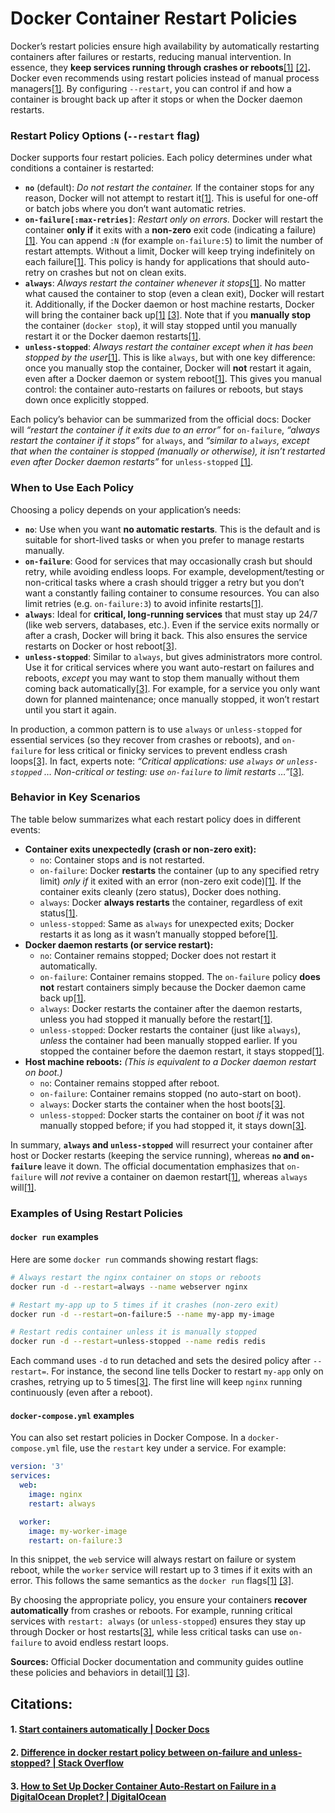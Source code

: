 # Docker Container Restart Policies

Docker’s restart policies ensure high availability by automatically restarting containers after failures or restarts, reducing manual intervention. In essence, they **keep services running through crashes or reboots**[\[1\]](./#id-1.-start-containers-automatically-or-docker-docs) [\[2\]](./#id-2.-difference-in-docker-restart-policy-between-on-failure-and-unless-stopped-or-stack-overflow)**.** Docker even recommends using restart policies instead of manual process managers[\[1\]](./#id-1.-start-containers-automatically-or-docker-docs). By configuring `--restart`, you can control if and how a container is brought back up after it stops or when the Docker daemon restarts.

### Restart Policy Options (`--restart` flag)

Docker supports four restart policies. Each policy determines under what conditions a container is restarted:

* **`no`** (default): _Do not restart the container._ If the container stops for any reason, Docker will not attempt to restart it[\[1\]](./#id-1.-start-containers-automatically-or-docker-docs). This is useful for one-off or batch jobs where you don’t want automatic retries.
* **`on-failure[:max-retries]`**: _Restart only on errors._ Docker will restart the container **only if** it exits with a **non-zero** exit code (indicating a failure)[\[1\]](./#id-1.-start-containers-automatically-or-docker-docs). You can append `:N` (for example `on-failure:5`) to limit the number of restart attempts. Without a limit, Docker will keep trying indefinitely on each failure[\[1\]](./#id-1.-start-containers-automatically-or-docker-docs). This policy is handy for applications that should auto-retry on crashes but not on clean exits.
* **`always`**: _Always restart the container whenever it stops_[\[1\]](./#id-1.-start-containers-automatically-or-docker-docs). No matter what caused the container to stop (even a clean exit), Docker will restart it. Additionally, if the Docker daemon or host machine restarts, Docker will bring the container back up[\[1\]](./#id-1.-start-containers-automatically-or-docker-docs) [\[3\]](./#id-3.-how-to-set-up-docker-container-auto-restart-on-failure-in-a-digitalocean-droplet-or-digitalocean). Note that if you **manually stop** the container (`docker stop`), it will stay stopped until you manually restart it or the Docker daemon restarts[\[1\]](./#id-1.-start-containers-automatically-or-docker-docs).
* **`unless-stopped`**: _Always restart the container except when it has been stopped by the user_[\[1\]](./#id-1.-start-containers-automatically-or-docker-docs). This is like `always`, but with one key difference: once you manually stop the container, Docker will **not** restart it again, even after a Docker daemon or system reboot[\[1\]](./#id-1.-start-containers-automatically-or-docker-docs). This gives you manual control: the container auto-restarts on failures or reboots, but stays down once explicitly stopped.

Each policy’s behavior can be summarized from the official docs: Docker will _“restart the container if it exits due to an error”_ for `on-failure`, _“always restart the container if it stops”_ for `always`, and _“similar to `always`, except that when the container is stopped (manually or otherwise), it isn’t restarted even after Docker daemon restarts”_ for `unless-stopped` [\[1\]](./#id-1.-start-containers-automatically-or-docker-docs).

### When to Use Each Policy

Choosing a policy depends on your application’s needs:

* **`no`**: Use when you want **no automatic restarts**. This is the default and is suitable for short-lived tasks or when you prefer to manage restarts manually.
* **`on-failure`**: Good for services that may occasionally crash but should retry, while avoiding endless loops. For example, development/testing or non-critical tasks where a crash should trigger a retry but you don’t want a constantly failing container to consume resources. You can also limit retries (e.g. `on-failure:3`) to avoid infinite restarts[\[1\]](./#id-1.-start-containers-automatically-or-docker-docs).
* **`always`**: Ideal for **critical, long-running services** that must stay up 24/7 (like web servers, databases, etc.). Even if the service exits normally or after a crash, Docker will bring it back. This also ensures the service restarts on Docker or host reboot[\[3\]](./#id-3.-how-to-set-up-docker-container-auto-restart-on-failure-in-a-digitalocean-droplet-or-digitalocean).
* **`unless-stopped`**: Similar to `always`, but gives administrators more control. Use it for critical services where you want auto-restart on failures and reboots, _except_ you may want to stop them manually without them coming back automatically[\[3\]](./#id-3.-how-to-set-up-docker-container-auto-restart-on-failure-in-a-digitalocean-droplet-or-digitalocean). For example, for a service you only want down for planned maintenance; once manually stopped, it won’t restart until you start it again.

In production, a common pattern is to use `always` or `unless-stopped` for essential services (so they recover from crashes or reboots), and `on-failure` for less critical or finicky services to prevent endless crash loops[\[3\]](./#id-3.-how-to-set-up-docker-container-auto-restart-on-failure-in-a-digitalocean-droplet-or-digitalocean). In fact, experts note: _“Critical applications: use `always` or `unless-stopped` … Non-critical or testing: use `on-failure` to limit restarts …”_[\[3\]](./#id-3.-how-to-set-up-docker-container-auto-restart-on-failure-in-a-digitalocean-droplet-or-digitalocean).

### Behavior in Key Scenarios

The table below summarizes what each restart policy does in different events:

* **Container exits unexpectedly (crash or non-zero exit):**
  * `no`: Container stops and is not restarted.
  * `on-failure`: Docker **restarts** the container (up to any specified retry limit) _only if_ it exited with an error (non-zero exit code)[\[1\]](./#id-1.-start-containers-automatically-or-docker-docs). If the container exits cleanly (zero status), Docker does nothing.
  * `always`: Docker **always restarts** the container, regardless of exit status[\[1\]](./#id-1.-start-containers-automatically-or-docker-docs).
  * `unless-stopped`: Same as `always` for unexpected exits; Docker restarts it as long as it wasn’t manually stopped before[\[1\]](./#id-1.-start-containers-automatically-or-docker-docs).
* **Docker daemon restarts (or service restart):**
  * `no`: Container remains stopped; Docker does not restart it automatically.
  * `on-failure`: Container remains stopped. The `on-failure` policy **does not** restart containers simply because the Docker daemon came back up[\[1\]](./#id-1.-start-containers-automatically-or-docker-docs).
  * `always`: Docker restarts the container after the daemon restarts, unless you had stopped it manually before the restart[\[1\]](./#id-1.-start-containers-automatically-or-docker-docs).
  * `unless-stopped`: Docker restarts the container (just like `always`), _unless_ the container had been manually stopped earlier. If you stopped the container before the daemon restart, it stays stopped[\[1\]](./#id-1.-start-containers-automatically-or-docker-docs).
* **Host machine reboots:** _(This is equivalent to a Docker daemon restart on boot.)_
  * `no`: Container remains stopped after reboot.
  * `on-failure`: Container remains stopped (no auto-start on boot).
  * `always`: Docker starts the container when the host boots[\[3\]](./#id-3.-how-to-set-up-docker-container-auto-restart-on-failure-in-a-digitalocean-droplet-or-digitalocean).
  * `unless-stopped`: Docker starts the container on boot _if_ it was not manually stopped before; if you had stopped it, it stays down[\[3\]](./#id-3.-how-to-set-up-docker-container-auto-restart-on-failure-in-a-digitalocean-droplet-or-digitalocean).

In summary, **`always` and `unless-stopped`** will resurrect your container after host or Docker restarts (keeping the service running), whereas **`no` and `on-failure`** leave it down. The official documentation emphasizes that `on-failure` will _not_ revive a container on daemon restart[\[1\]](./#id-1.-start-containers-automatically-or-docker-docs), whereas `always` will[\[1\]](./#id-1.-start-containers-automatically-or-docker-docs).

### Examples of Using Restart Policies

#### `docker run` examples

Here are some `docker run` commands showing restart flags:

```bash
# Always restart the nginx container on stops or reboots
docker run -d --restart=always --name webserver nginx

# Restart my-app up to 5 times if it crashes (non-zero exit)
docker run -d --restart=on-failure:5 --name my-app my-image

# Restart redis container unless it is manually stopped
docker run -d --restart=unless-stopped --name redis redis
```

Each command uses `-d` to run detached and sets the desired policy after `--restart=`. For instance, the second line tells Docker to restart `my-app` only on crashes, retrying up to 5 times[\[3\]](./#id-3.-how-to-set-up-docker-container-auto-restart-on-failure-in-a-digitalocean-droplet-or-digitalocean). The first line will keep `nginx` running continuously (even after a reboot).

#### `docker-compose.yml` examples

You can also set restart policies in Docker Compose. In a `docker-compose.yml` file, use the `restart` key under a service. For example:

```yaml
version: '3'
services:
  web:
    image: nginx
    restart: always

  worker:
    image: my-worker-image
    restart: on-failure:3
```

In this snippet, the `web` service will always restart on failure or system reboot, while the `worker` service will restart up to 3 times if it exits with an error. This follows the same semantics as the `docker run` flags[\[1\]](./#id-1.-start-containers-automatically-or-docker-docs) [\[3\]](./#id-3.-how-to-set-up-docker-container-auto-restart-on-failure-in-a-digitalocean-droplet-or-digitalocean).

By choosing the appropriate policy, you ensure your containers **recover automatically** from crashes or reboots. For example, running critical services with `restart: always` (or `unless-stopped`) ensures they stay up through Docker or host restarts[\[3\]](./#id-3.-how-to-set-up-docker-container-auto-restart-on-failure-in-a-digitalocean-droplet-or-digitalocean), while less critical tasks can use `on-failure` to avoid endless restart loops.

**Sources:** Official Docker documentation and community guides outline these policies and behaviors in detail[\[1\]](./#id-1.-start-containers-automatically-or-docker-docs) [\[3\]](./#id-3.-how-to-set-up-docker-container-auto-restart-on-failure-in-a-digitalocean-droplet-or-digitalocean).

## Citations:

#### 1. [Start containers automatically | Docker Docs](https://docs.docker.com/engine/containers/start-containers-automatically/)

#### 2. [Difference in docker restart policy between on-failure and unless-stopped? | Stack Overflow](https://stackoverflow.com/a/67335047)

#### 3. [How to Set Up Docker Container Auto-Restart on Failure in a DigitalOcean Droplet? | DigitalOcean](https://www.digitalocean.com/community/questions/how-to-set-up-docker-container-auto-restart-on-failure-in-a-digitalocean-droplet)
